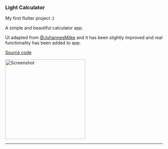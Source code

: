 <h3>Light Calculator</h3>
<p>My first flutter project :)</p>
<p>A simple and beautiful calculator app.</p>
<p>
  UI adapted from 
  <a href="https://github.com/JohannesMilke/calculator_ui_example">@JohannesMilke</a> 
  and it has been slightly improved and real functionality has been added to app.
</p>
<p>
<a href="https://github.com/hicte/light_calculator">Source code</a>
</p>
<img src="https://github.com/hicte/light_calculator/raw/main/Screenshot.jpeg" width="256" alt="Screenshot">
<br>
<hr>

